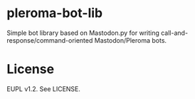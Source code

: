 # pleroma-bot-lib

Simple bot library based on Mastodon.py for writing call-and-response/command-oriented Mastodon/Pleroma bots.

# License

EUPL v1.2. See LICENSE.
